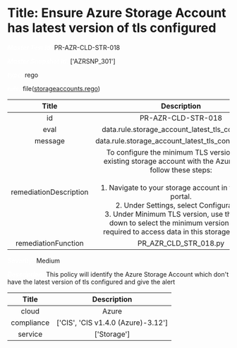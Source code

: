 



# Title: Ensure Azure Storage Account has latest version of tls configured


***<font color="white">Master Test Id:</font>*** PR-AZR-CLD-STR-018

***<font color="white">Master Snapshot Id:</font>*** ['AZRSNP_301']

***<font color="white">type:</font>*** rego

***<font color="white">rule:</font>*** file([storageaccounts.rego])  
  
  
  
  

|Title|Description|
| :---: | :---: |
|id|PR-AZR-CLD-STR-018|
|eval|data.rule.storage_account_latest_tls_configured|
|message|data.rule.storage_account_latest_tls_configured_err|
|remediationDescription|To configure the minimum TLS version for an existing storage account with the Azure portal, follow these steps:<br><br>1. Navigate to your storage account in the Azure portal.<br>2. Under Settings, select Configuration.<br>3. Under Minimum TLS version, use the drop-down to select the minimum version of TLS required to access data in this storage account|
|remediationFunction|PR_AZR_CLD_STR_018.py|


***<font color="white">Severity:</font>*** Medium

***<font color="white">Description:</font>*** This policy will identify the Azure Storage Account which don't have the latest version of tls configured and give the alert  
  
  

|Title|Description|
| :---: | :---: |
|cloud|Azure|
|compliance|['CIS', 'CIS v1.4.0 (Azure)-3.12']|
|service|['Storage']|



[storageaccounts.rego]: https://github.com/prancer-io/prancer-compliance-test/tree/master/azure/cloud/storageaccounts.rego
